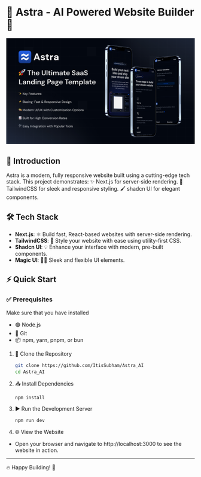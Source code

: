 <h1 align="start">
  🌟 Astra - AI Powered Website Builder 🌟
</h1>

![Header](./og-image.png)

## 🚀 Introduction

Astra is a modern, fully responsive website built using a cutting-edge tech stack. This project demonstrates:
✨ Next.js for server-side rendering.
🎨 TailwindCSS for sleek and responsive styling.
🖌 shadcn UI for elegant components.

## 🛠 Tech Stack

- **Next.js**: ⚛ Build fast, React-based websites with server-side rendering.
- **TailwindCSS**: 🎨 Style your website with ease using utility-first CSS.
- **Shadcn UI**: 💡 Enhance your interface with modern, pre-built components.
- **Magic UI**: 🧙‍♂ Sleek and flexible UI elements.

## ⚡ Quick Start

### ✅ Prerequisites
Make sure that you have installed
- 🟢 Node.js
- 🐙 Git
- 📦 npm, yarn, pnpm, or bun

1. 📂 Clone the Repository

   ```bash
   git clone https://github.com/ItisSubham/Astra_AI
   cd Astra_AI
   ```
2. 📥 Install Dependencies

   ```bash
   npm install
   ```
3. ▶ Run the Development Server

   ```bash
   npm run dev
   ```
4. 🌐 View the Website
- Open your browser and navigate to http://localhost:3000 to see the website in action.

---

  🔥 Happy Building! 🚀
